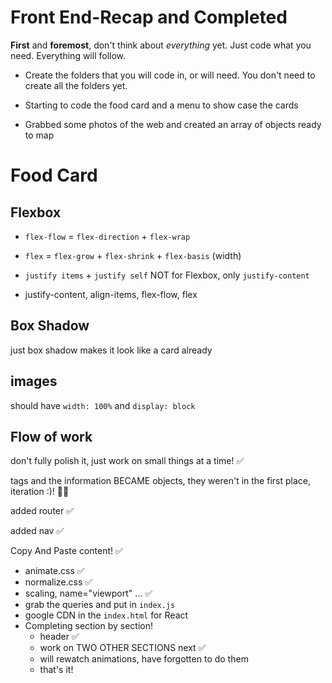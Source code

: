 # Front End-Recap and Completed

**First** and **foremost**, don't think about _everything_ yet. Just code what you need. Everything will follow.

-   Create the folders that you will code in, or will need. You don't need to create all the folders yet.

-   Starting to code the food card and a menu to show case the cards

-   Grabbed some photos of the web and created an array of objects ready to map

# Food Card

## Flexbox

-   `flex-flow` = `flex-direction` + `flex-wrap`

-   `flex` = `flex-grow` + `flex-shrink` + `flex-basis` (width)

-   `justify items` + `justify self` NOT for Flexbox, only `justify-content`

-   justify-content, align-items, flex-flow, flex

## Box Shadow

just box shadow makes it look like a card already

## images

should have `width: 100%` and `display: block`

## Flow of work

don't fully polish it, just work on small things at a time! ✅

tags and the information BECAME objects, they weren't in the first place, iteration :)! 👌🏽

added router ✅

added nav ✅

Copy And Paste content! ✅

-   animate.css ✅
-   normalize.css ✅
-   scaling, name="viewport" ... ✅
-   grab the queries and put in `index.js`
-   google CDN in the `index.html` for React
-   Completing section by section!
    -   header ✅
    -   work on TWO OTHER SECTIONS next ✅
    -   will rewatch animations, have forgotten to do them
    -   that's it!
